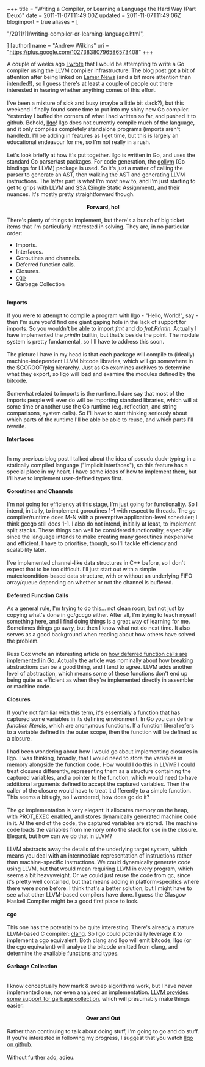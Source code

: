 +++
title = "Writing a Compiler, or Learning a Language the Hard Way (Part Deux)"
date = 2011-11-07T11:49:00Z
updated = 2011-11-07T11:49:06Z
blogimport = true 
aliases = [

  "/2011/11/writing-compiler-or-learning-language.html",

]
[author]
	name = "Andrew Wilkins"
	uri = "https://plus.google.com/102738380796586573408"
+++

<div>A couple of weeks ago <a href="http://blog.awilkins.id.au/2011/10/writing-compiler-or-learning-language.html">I wrote</a> that I would be attempting to write a Go compiler using the LLVM compiler infrastructure. The blog post got a bit of attention after being linked on <a href="http://lamernews.com/">Lamer News</a>&nbsp;(and a bit more attention than intended!), so I guess there's at least a couple of people out there interested in hearing whether anything comes of this effort.</div><div><br /></div><div>I've been a mixture of sick and busy (maybe a little bit slack?), but this weekend I finally found some time to put into my shiny new Go compiler. Yesterday I buffed the corners of what I had written so far, and pushed it to github. Behold, <a href="http://github.com/axw/llgo">llgo</a>!&nbsp;llgo&nbsp;does not currently compile much of the language, and it only compiles completely standalone programs (imports aren't handled). I'll be adding in features as I get time, but this is largely an educational endeavour for me, so I'm not really in a rush.</div><div><br /></div><div>Let's look briefly at how it's put together. llgo is written in Go, and uses the standard Go parser/ast packages. For code generation, the <a href="http://github.com/axw/gollvm">gollvm</a> (Go bindings for LLVM) package is used. So it's just a matter of calling the parser to generate an AST, then walking the AST and generating LLVM instructions. The latter part is what I'm most new to, and I'm just starting to get to grips with LLVM and&nbsp;<a href="http://en.wikipedia.org/wiki/Static_single_assignment_form">SSA</a>&nbsp;(Single Static Assignment), and their nuances. It's mostly pretty straightforward though.</div><div><br /></div><div style="text-align: center;"><b>Forward, ho!</b></div><div><br /></div><div>There's plenty of things to implement, but there's a bunch of big ticket items that I'm particularly interested in solving. They are, in no particular order:</div><div><ul><li>Imports.</li><li>Interfaces.</li><li>Goroutines and channels.</li><li>Deferred function calls.</li><li>Closures.</li><li><a href="http://golang.org/cmd/cgo">cgo</a></li><li>Garbage Collection</li></ul></div><div><br /></div><div><b>Imports</b></div><div><br /></div><div>If you were to attempt to compile a program with llgo - "Hello, World!", say - then I'm sure you'd find one giant gaping hole in the lack of support for imports. So you wouldn't be able to import <i>fmt </i>and do <i>fmt.Println</i>. Actually I have implemented the <i>println </i>builtin, but that's beside the point. The module system is pretty fundamental, so I'll have to address this soon.</div><div><br /></div><div>The picture I have in my head is that each package will compile to (ideally) machine-independent LLVM bitcode libraries, which will go somewhere in the $GOROOT/pkg hierarchy. Just as Go examines archives to determine what they export, so llgo will load and examine the modules defined by the bitcode.<br /><br />Somewhat related to imports is the runtime. I dare say that most of the imports people will ever do will be importing standard libraries, which will at some time or another use the Go runtime (e.g. reflection, and string comparisons, system calls). So I'll have to start thinking seriously about which parts of the runtime I'll be able be able to reuse, and which parts I'll rewrite.<br /><br /><b>Interfaces</b><br /><b><br /></b><br />In my previous blog post I talked about the idea of pseudo duck-typing in a statically compiled language ("implicit interfaces"), so this feature has a special place in my heart. I have some ideas of how to implement them, but I'll have to implement user-defined types first.</div><div><br /></div><div><b>Goroutines and Channels</b></div><div><b><br /></b></div><div>I'm not going for efficiency at this stage, I'm just going for functionality. So I intend, initially, to implement goroutines 1-1 with respect to threads. The&nbsp;<i>gc </i>compiler/runtime&nbsp;does M-N with a preemptive application-level scheduler; I think gccgo still does 1-1. I also do not intend, initially at least, to implement split stacks.&nbsp;These things can well be considered functionality, especially since the language intends to make creating many goroutines inexpensive and efficient. I have to prioritise, though, so I'll tackle efficiency and scalability later.<br /><br />I've implemented channel-like data structures in C++ before, so I don't expect that to be too difficult. I'll just start out with a simple mutex/condition-based data structure, with or without an underlying FIFO array/queue depending on whether or not the channel is buffered.</div><div><b><br /></b></div><div><b>Deferred Function Calls</b></div><div><b><br /></b></div><div>As a general rule, I'm trying to do this... not clean room, but not just by copying what's done in gc/gccgo either. After all, I'm trying to teach myself something here, and I find doing things is a great way of learning for me. Sometimes things go awry, but then I know what not do next time. It also serves as a good background when reading about how others have solved the problem.<br /><br />Russ Cox wrote an interesting article on <a href="http://research.swtch.com/2010/03/broken-abstractions-in-go.html">how deferred function calls are implemented in Go</a>. Actually the article was nominally about how breaking abstractions can be a good thing, and I tend to agree. LLVM adds another level of abstraction, which means some of these functions don't end up being quite as efficient as when they're implemented directly in assembler or machine code.</div><div><b><br /></b></div><div><b>Closures</b></div><div><b><br /></b></div><div>If you're not familiar with this term, it's essentially a function that has captured some variables in its defining environment. In Go you can define <i>function literals</i>, which are anonymous functions. If a function literal refers to a variable defined in the outer scope, then the function will be defined as a closure.</div><div><br /></div><div>I had been wondering about how I would go about implementing closures in llgo. I was thinking, broadly, that I would need to store the variables in memory alongside the function code. How would I do this in LLVM? I could treat closures differently, representing them as a structure containing the captured variables, and a pointer to the function, which would need to have additional arguments defined to accept the captured variables. Then the caller of the closure would have to treat it differently to a simple function. This seems a bit ugly, so I wondered, how does gc do it?</div><div><br /></div><div>The gc implementation is very elegant: it allocates memory on the heap, with PROT_EXEC enabled, and stores dynamically generated machine code in it. At the end of the code, the captured variables are stored. The machine code loads the variables from memory onto the stack for use in the closure. Elegant, but how can we do that in LLVM?</div><div><br /></div><div>LLVM abstracts away the details of the underlying target system, which means you deal with an intermediate representation of instructions rather than machine-specific instructions. We could dynamically generate code using LLVM, but that would mean requiring LLVM in every program, which seems a bit heavyweight. Or we could just reuse the code from gc, since it's pretty well contained, but that means adding in platform-specifics where there were none before. I think that's a better solution, but I might have to see what other LLVM-based compilers have done. I guess the Glasgow Haskell Compiler might be a good first place to look.</div><div><b><br /></b></div><div><b>cgo</b></div><div><b><br /></b></div><div>This one has the potential to be quite interesting. There's already a mature LLVM-based C compiler: <a href="http://clang.llvm.org/">clang</a>. So llgo could potentially leverage it to implement a cgo equivalent. Both clang and llgo will emit bitcode; llgo (or the cgo equivalent) will analyse the bitcode emitted from clang, and determine the available functions and types.</div><div><br /><b>Garbage Collection</b><br /><b><br /></b><br />I know conceptually how mark &amp; sweep algorithms work, but I have never implemented one, nor even analysed an implementation. <a href="http://llvm.org/docs/GarbageCollection.html">LLVM provides some support for garbage collection</a>, which will presumably make things easier.<br /><br /><div style="text-align: center;"><b>Over and Out</b></div><div style="text-align: left;"><b><br /></b></div><div style="text-align: left;">Rather than continuing to talk about doing stuff, I'm going to go and do stuff. If you're interested in following my progress, I suggest that you watch <a href="https://github.com/axw/llgo">llgo on github</a>.</div><div style="text-align: left;"><br /></div><div style="text-align: left;">Without further ado, adieu.</div></div>
